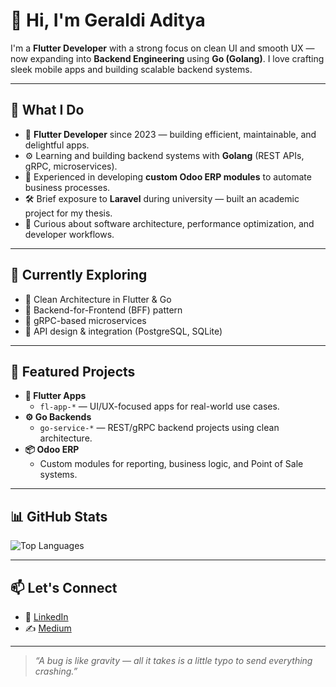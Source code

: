 # 👋 Hi, I'm Geraldi Aditya

I'm a **Flutter Developer** with a strong focus on clean UI and smooth UX — now expanding into **Backend Engineering** using **Go (Golang)**. I love crafting sleek mobile apps and building scalable backend systems.

---

## 💼 What I Do

- 📱 **Flutter Developer** since 2023 — building efficient, maintainable, and delightful apps.
- ⚙️ Learning and building backend systems with **Golang** (REST APIs, gRPC, microservices).
- 🧩 Experienced in developing **custom Odoo ERP modules** to automate business processes.
- 🛠️ Brief exposure to **Laravel** during university — built an academic project for my thesis.
- 🧠 Curious about software architecture, performance optimization, and developer workflows.

---

## 🧪 Currently Exploring

- 🔹 Clean Architecture in Flutter & Go
- 🔹 Backend-for-Frontend (BFF) pattern
- 🔹 gRPC-based microservices
- 🔹 API design & integration (PostgreSQL, SQLite)

---

## 🚀 Featured Projects

- **📱 Flutter Apps**
  - `fl-app-*` — UI/UX-focused apps for real-world use cases.
- **⚙️ Go Backends**
  - `go-service-*` — REST/gRPC backend projects using clean architecture.
- **📦 Odoo ERP**
  - Custom modules for reporting, business logic, and Point of Sale systems.

---

## 📊 GitHub Stats

<!-- 
![Geraldi's GitHub Stats](https://github-readme-stats.vercel.app/api?username=geraldiaditya&show_icons=true&theme=tokyonight) 
-->

![Top Languages](https://github-readme-stats.vercel.app/api/top-langs/?username=geraldiaditya&layout=compact&theme=tokyonight)

---

## 📫 Let's Connect

- 💼 [LinkedIn](https://linkedin.com/in/geraldiaditya)
- ✍️ [Medium](https://medium.com/@geraldiaditya)

---

> _“A bug is like gravity — all it takes is a little typo to send everything crashing.”_

